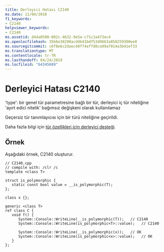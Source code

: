 ```yaml
---
title: Derleyici Hatası C2140
ms.date: 11/04/2016
f1_keywords:
- C2140
helpviewer_keywords:
- C2140
ms.assetid: d44a0500-002c-4632-9e5e-c71c3a473ec4
ms.openlocfilehash: 35b6e38290acddb41bdf53d9663a058259300ee8
ms.sourcegitcommit: c6f8e6c2daec40ff4effd8ca99a7014a3b41ef33
ms.translationtype: MT
ms.contentlocale: tr-TR
ms.lasthandoff: 04/24/2019
ms.locfileid: "64345689"
---
```

# <a name="compiler-error-c2140"></a>Derleyici Hatası C2140

'type': bir genel tür parametresine bağlı bir tür, derleyici iç tür niteliğine 'ayırt edici nitelik' bağımsız değişkeni olarak kullanılamaz

Geçersiz tür tanımlayıcısı için bir türü niteliğine geçirildi.

Daha fazla bilgi için [tür özellikleri için derleyici desteği](../../extensions/compiler-support-for-type-traits-cpp-component-extensions.md).

## <a name="example"></a>Örnek

Aşağıdaki örnek, C2140 oluşturur.

```
// C2140.cpp
// compile with: /clr /c
template <class T>

struct is_polymorphic {
   static const bool value = __is_polymorphic(T);
};

class x {};

generic <class T>
ref class C {
   void f() {
      System::Console::WriteLine(__is_polymorphic(T));   // C2140
      System::Console::WriteLine(is_polymorphic<T>::value);   // C2140

      System::Console::WriteLine(__is_polymorphic(x));   // OK
      System::Console::WriteLine(is_polymorphic<x>::value);   // OK
   }
};
```
